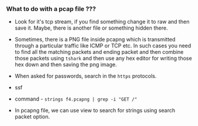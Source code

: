 ### What to do with a pcap file ???

- Look for it's tcp stream, if you find something change it to raw and then save it. Maybe, there is another file or something hidden there.

- Sometimes, there is a PNG file inside pcapng which is transmitted through a particular traffic like ICMP or TCP etc. In such cases you need to find all the matching packets and ending packet and then combine those packets using `tshark` and then use any hex editor for writing those hex down and then saving the png image.
- When asked for passwords, search in the `https` protocols.

- ssf
- command - `strings f4.pcapng | grep -i "GET /"`

- In pcapng file, we can use view to search for strings using search packet option.


